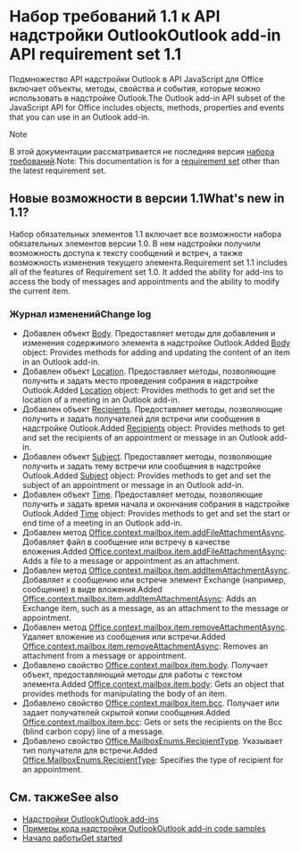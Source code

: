# <a name="outlook-add-in-api-requirement-set-11"></a><span data-ttu-id="2beca-101">Набор требований 1.1 к API надстройки Outlook</span><span class="sxs-lookup"><span data-stu-id="2beca-101">Outlook add-in API requirement set 1.1</span></span>

<span data-ttu-id="2beca-102">Подмножество API надстройки Outlook в API JavaScript для Office включает объекты, методы, свойства и события, которые можно использовать в надстройке Outlook.</span><span class="sxs-lookup"><span data-stu-id="2beca-102">The Outlook add-in API subset of the JavaScript API for Office includes objects, methods, properties and events that you can use in an Outlook add-in.</span></span>

> [!NOTE]
> <span data-ttu-id="2beca-103">В этой документации рассматривается не последняя версия [набора требований](/javascript/office/requirement-sets/outlook-api-requirement-sets).</span><span class="sxs-lookup"><span data-stu-id="2beca-103">Note: This documentation is for a [requirement set](/javascript/office/requirement-sets/outlook-api-requirement-sets) other than the latest requirement set.</span></span> 

## <a name="whats-new-in-11"></a><span data-ttu-id="2beca-104">Новые возможности в версии 1.1</span><span class="sxs-lookup"><span data-stu-id="2beca-104">What's new in 1.1?</span></span>

<span data-ttu-id="2beca-p101">Набор обязательных элементов 1.1 включает все возможности набора обязательных элементов версии 1.0. В нем надстройки получили возможность доступа к тексту сообщений и встреч, а также возможность изменения текущего элемента.</span><span class="sxs-lookup"><span data-stu-id="2beca-p101">Requirement set 1.1 includes all of the features of Requirement set 1.0. It added the ability for add-ins to access the body of messages and appointments and the ability to modify the current item.</span></span>

### <a name="change-log"></a><span data-ttu-id="2beca-107">Журнал изменений</span><span class="sxs-lookup"><span data-stu-id="2beca-107">Change log</span></span>

- <span data-ttu-id="2beca-108">Добавлен объект [Body](/javascript/api/outlook_1_1/office.body). Предоставляет методы для добавления и изменения содержимого элемента в надстройке Outlook.</span><span class="sxs-lookup"><span data-stu-id="2beca-108">Added [Body](/javascript/api/outlook_1_1/office.body) object: Provides methods for adding and updating the content of an item in an Outlook add-in.</span></span>
- <span data-ttu-id="2beca-109">Добавлен объект [Location](/javascript/api/outlook_1_1/office.location). Предоставляет методы, позволяющие получить и задать место проведения собрания в надстройке Outlook.</span><span class="sxs-lookup"><span data-stu-id="2beca-109">Added [Location](/javascript/api/outlook_1_1/office.location) object: Provides methods to get and set the location of a meeting in an Outlook add-in.</span></span>
- <span data-ttu-id="2beca-110">Добавлен объект [Recipients](/javascript/api/outlook_1_1/office.recipients). Предоставляет методы, позволяющие получить и задать получателей для встречи или сообщения в надстройке Outlook.</span><span class="sxs-lookup"><span data-stu-id="2beca-110">Added [Recipients](/javascript/api/outlook_1_1/office.recipients) object: Provides methods to get and set the recipients of an appointment or message in an Outlook add-in.</span></span>
- <span data-ttu-id="2beca-111">Добавлен объект [Subject](/javascript/api/outlook_1_1/office.subject). Предоставляет методы, позволяющие получить и задать тему встречи или сообщения в надстройке Outlook.</span><span class="sxs-lookup"><span data-stu-id="2beca-111">Added [Subject](/javascript/api/outlook_1_1/office.subject) object: Provides methods to get and set the subject of an appointment or message in an Outlook add-in.</span></span>
- <span data-ttu-id="2beca-112">Добавлен объект [Time](/javascript/api/outlook_1_1/office.time). Предоставляет методы, позволяющие получить и задать время начала и окончания собрания в надстройке Outlook.</span><span class="sxs-lookup"><span data-stu-id="2beca-112">Added [Time](/javascript/api/outlook_1_1/office.time) object: Provides methods to get and set the start or end time of a meeting in an Outlook add-in.</span></span>
- <span data-ttu-id="2beca-113">Добавлен метод [Office.context.mailbox.item.addFileAttachmentAsync](office.context.mailbox.item.md#addfileattachmentasyncuri-attachmentname-options-callback). Добавляет файл в сообщение или встречу в качестве вложения.</span><span class="sxs-lookup"><span data-stu-id="2beca-113">Added [Office.context.mailbox.item.addFileAttachmentAsync](office.context.mailbox.item.md#addfileattachmentasyncuri-attachmentname-options-callback): Adds a file to a message or appointment as an attachment.</span></span>
- <span data-ttu-id="2beca-114">Добавлен метод [Office.context.mailbox.item.addItemAttachmentAsync](office.context.mailbox.item.md#additemattachmentasyncitemid-attachmentname-options-callback). Добавляет к сообщению или встрече элемент Exchange (например, сообщение) в виде вложения.</span><span class="sxs-lookup"><span data-stu-id="2beca-114">Added [Office.context.mailbox.item.addItemAttachmentAsync](office.context.mailbox.item.md#additemattachmentasyncitemid-attachmentname-options-callback): Adds an Exchange item, such as a message, as an attachment to the message or appointment.</span></span>
- <span data-ttu-id="2beca-115">Добавлен метод [Office.context.mailbox.item.removeAttachmentAsync](office.context.mailbox.item.md#removeattachmentasyncattachmentid-options-callback). Удаляет вложение из сообщения или встречи.</span><span class="sxs-lookup"><span data-stu-id="2beca-115">Added [Office.context.mailbox.item.removeAttachmentAsync](office.context.mailbox.item.md#removeattachmentasyncattachmentid-options-callback): Removes an attachment from a message or appointment.</span></span>
- <span data-ttu-id="2beca-116">Добавлено свойство [Office.context.mailbox.item.body](office.context.mailbox.item.md#body-bodyjavascriptapioutlook11officebody). Получает объект, предоставляющий методы для работы с текстом элемента.</span><span class="sxs-lookup"><span data-stu-id="2beca-116">Added [Office.context.mailbox.item.body](office.context.mailbox.item.md#body-bodyjavascriptapioutlook11officebody): Gets an object that provides methods for manipulating the body of an item.</span></span>
- <span data-ttu-id="2beca-117">Добавлено свойство [Office.context.mailbox.item.bcc](office.context.mailbox.item.md#bcc-recipientsjavascriptapioutlook11officerecipients). Получает или задает получателей скрытой копии сообщения.</span><span class="sxs-lookup"><span data-stu-id="2beca-117">Added [Office.context.mailbox.item.bcc](office.context.mailbox.item.md#bcc-recipientsjavascriptapioutlook11officerecipients): Gets or sets the recipients on the Bcc (blind carbon copy) line of a message.</span></span>
- <span data-ttu-id="2beca-118">Добавлено свойство [Office.MailboxEnums.RecipientType](/javascript/api/outlook_1_1/office.mailboxenums.recipienttype). Указывает тип получателя для встречи.</span><span class="sxs-lookup"><span data-stu-id="2beca-118">Added [Office.MailboxEnums.RecipientType](/javascript/api/outlook_1_1/office.mailboxenums.recipienttype): Specifies the type of recipient for an appointment.</span></span>

## <a name="see-also"></a><span data-ttu-id="2beca-119">См. также</span><span class="sxs-lookup"><span data-stu-id="2beca-119">See also</span></span>

- [<span data-ttu-id="2beca-120">Надстройки Outlook</span><span class="sxs-lookup"><span data-stu-id="2beca-120">Outlook add-ins</span></span>](https://docs.microsoft.com/outlook/add-ins/)
- [<span data-ttu-id="2beca-121">Примеры кода надстройки Outlook</span><span class="sxs-lookup"><span data-stu-id="2beca-121">Outlook add-in code samples</span></span>](https://developer.microsoft.com/outlook/gallery/?filterBy=Outlook,Samples,Add-ins)
- [<span data-ttu-id="2beca-122">Начало работы</span><span class="sxs-lookup"><span data-stu-id="2beca-122">Get started</span></span>](https://docs.microsoft.com/outlook/add-ins/quick-start)